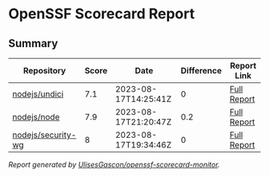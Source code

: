 # OpenSSF Scorecard Report

## Summary

| Repository | Score | Date | Difference | Report Link |
| -- | -- | -- | -- | -- |
| [nodejs/undici](https://github.com/nodejs/undici) | 7.1 | 2023-08-17T14:25:41Z | 0 | [Full Report](https://deps.dev/project/github/nodejs%2Fundici) |
| [nodejs/node](https://github.com/nodejs/node) | 7.9 | 2023-08-17T21:20:47Z | 0.2 | [Full Report](https://deps.dev/project/github/nodejs%2Fnode) |
| [nodejs/security-wg](https://github.com/nodejs/security-wg) | 8 | 2023-08-17T19:34:46Z | 0 | [Full Report](https://deps.dev/project/github/nodejs%2Fsecurity-wg) |

_Report generated by [UlisesGascon/openssf-scorecard-monitor](https://github.com/UlisesGascon/openssf-scorecard-monitor)._
